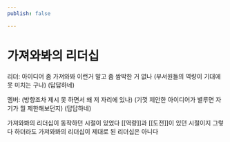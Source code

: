 ```yaml
---
publish: false

---
```

# 가져와봐의 리더십
리더:
아이디어 좀 가져와봐
이런거 말고
좀 쌈박한 거 없나
(부서원들의 역량이 기대에 못 미치는 구나)
(답답하네)

멤버:
(방향조차 제시 못 하면서 왜 저 자리에 있나)
(기껏 제안한 아이디어가 별루면 자기가 뭘 제한해보던지)
(답답하네)

가져와봐의 리더십이 동작하던 시절이 있었다
[[역량]]과 [[도전]]이 있던 시절이지
그렇다 하더라도 가져와봐의 리더십이 제대로 된 리더십은 아니다